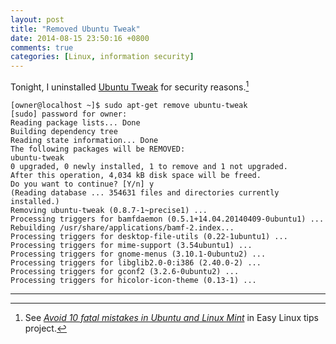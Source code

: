 ```yaml
---
layout: post
title: "Removed Ubuntu Tweak"
date: 2014-08-15 23:50:16 +0800
comments: true
categories: [Linux, information security]
---
```


Tonight, I uninstalled [Ubuntu Tweak] for security reasons.[^1]

<pre class="cli"><code class="ubuntu_gnome_terminal">[owner@localhost ~]$ sudo apt-get remove ubuntu-tweak 
[sudo] password for owner: 
Reading package lists... Done
Building dependency tree       
Reading state information... Done
The following packages will be REMOVED:
ubuntu-tweak
0 upgraded, 0 newly installed, 1 to remove and 1 not upgraded.
After this operation, 4,034 kB disk space will be freed.
Do you want to continue? [Y/n] y
(Reading database ... 354631 files and directories currently installed.)
Removing ubuntu-tweak (0.8.7-1~precise1) ...
Processing triggers for bamfdaemon (0.5.1+14.04.20140409-0ubuntu1) ...
Rebuilding /usr/share/applications/bamf-2.index...
Processing triggers for desktop-file-utils (0.22-1ubuntu1) ...
Processing triggers for mime-support (3.54ubuntu1) ...
Processing triggers for gnome-menus (3.10.1-0ubuntu2) ...
Processing triggers for libglib2.0-0:i386 (2.40.0-2) ...
Processing triggers for gconf2 (3.2.6-0ubuntu2) ...
Processing triggers for hicolor-icon-theme (0.13-1) ...
</code></pre>

---
[^1]:
    See [*Avoid 10 fatal mistakes in Ubuntu and Linux Mint*][src] in
    Easy Linux tips project.

[Ubuntu Tweak]: http://ubuntu-tweak.com/
[src]: https://sites.google.com/site/easylinuxtipsproject/fatalmistakes#TOC-High-danger-level-orange-alert-:-Ubuntu-Tweak-and-Ubuntu-Sources-List-Generator
